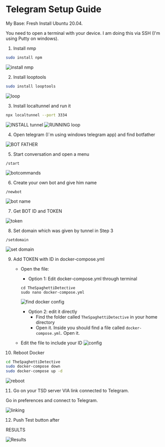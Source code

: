# Telegram Setup Guide

My Base: Fresh Install Ubuntu 20.04.

You need to open a terminal with your device. I am doing this via SSH (I'm using Putty on windows).

1. Install nmp
```sh
sudo install npm
```
![install nmp](img/telegram/installnpm.JPG)

2. Install looptools
```sh
sudo install looptools
```
![loop](img/telegram/installloop.JPG)


3. Install localtunnel and run it
```sh
npx localtunnel --port 3334
```
![INSTALL tunnel](img/telegram/starttunnel.JPG)
![RUNNING loop](img/telegram/localtunnelrun.JPG)

4. Open telegram (I`m using windows telegram app) and find botfather

![BOT FATHER](img/telegram/findbot.JPG)

5. Start conversation and open a menu
```
/start
```
![botcommands](img/telegram/botcommands.JPG)

6. Create your own bot and give him name
```
/newbot
```
![bot name](img/telegram/botname.JPG)

7. Get BOT ID and TOKEN

![token](img/telegram/id.JPG)

8. Set domain which was given by tunnel in Step 3
```
/setdomain
```
![set domain](img/telegram/domain.JPG)

9. Add TOKEN with ID in docker-compose.yml

    - Open the file:
        - Option 1: Edit docker-compose.yml through terminal
        ```shell
        cd TheSpaghettiDetective
        sudo nano docker-compose.yml
        ```
        ![find docker config](img/telegram/getconfig.JPG)
        - Option 2: edit it directly
            - Find the folder called `TheSpaghettiDetective` in your home directory
            - Open it. Inside you should find a file called `docker-compose.yml`. Open it.

    - Edit the file to include your ID
    ![config](img/telegram/config.JPG)

  
10. Reboot Docker
```sh
cd TheSpaghettiDetective
sudo docker-compose down
sudo docker-compose up -d
```
![reboot](img/telegram/reboot.JPG)

11. Go on your TSD server VIA link connected to Telegram.

Go in preferences and connect to Telegram.

![linking](img/telegram/linkbot.JPG)

12. Push Test button after

RESULTS

![Results](img/telegram/result.JPG)